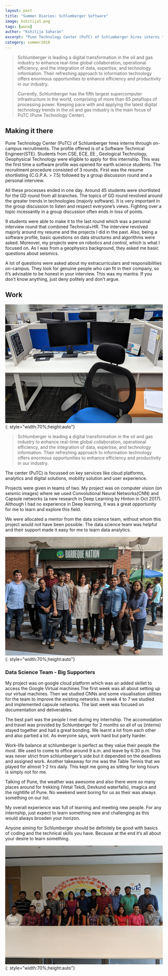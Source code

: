 ```yaml
---
layout: post
title: "Summer Diaries: Schlumberger Software"
image: kshitija1.png
tags: [wona]
author: "Kshitija Saharan"
excerpt: "Pune Technology Center (PuTC) of Schlumberger hires interns through on-campus recruitments. The profile offered is of a Software Technical Engineer(STE). Students from CSE, ECE, EE , Geological Technology, Geophysical Technology were eligible to apply for this internship. This was the first time a software profile was opened for earth science students."
category: summer2018
---
```


> Schlumberger is leading a digital transformation in the oil and gas industry to enhance real-time global collaboration, operational efficiency, and the integration of data, expertise, and technology information. Their refreshing approach to information technology offers enormous opportunities to enhance efficiency and productivity in our industry.
>
> Currently, Schlumberger has the fifth largest supercomputer infrastructure in the world, comprising of more than 65 petaflops of processing power. Keeping pace with and applying the latest digital technology trends in the oil and gas industry is the main focus of PuTC (Pune Technology Center).

## Making it there

Pune Technology Center (PuTC) of Schlumberger hires interns through on-campus recruitments. The profile offered is of a Software Technical Engineer(STE). Students from CSE, ECE, EE , Geological Technology, Geophysical Technology were eligible to apply for this internship. This was the first time a software profile was opened for earth science students. The recruitment procedure consisted of 3 rounds. First was the resume shortlisting (C.G.P.A. > 7.5) followed by a group discussion round and a personal interview.

All these processes ended in one day. Around 45 students were shortlisted for the GD round from all branches. The topics of GD round revolved around the greater trends in technologies (majorly software). It is very important in the group discussion to listen and respect everyone’s views. Fighting over a topic incessantly in a group discussion often ends in loss of points.

9 students were able to make it to the last round which was a personal interview round that combined Technical+HR. The interview revolved majorly around my resume and the projects I did in the past. Also, being a software profile, basic questions on data structures and algorithms were asked. Moreover, my projects were on robotics and control, which is what I focused on. As I was from a geophysics background, they asked me basic questions about seismics.

A lot of questions were asked about my extracurriculars and responsibilities on-campus. They look for genuine people who can fit in their company, so it’s advisable to be honest in your interview. This was my mantra. If you don’t know anything, just deny politely and don’t argue.

## Work

![pic2](/images/posts/kshitija2.png){: style="width:70%;height:auto"}

> Schlumberger is leading a digital transformation in the oil and gas industry to enhance real-time global collaboration, operational efficiency, and the integration of data, expertise, and technology information. Their refreshing approach to information technology offers enormous opportunities to enhance efficiency and productivity in our industry.

The center (PuTC) is focussed on key services like cloud platforms, analytics and digital solutions, mobility solution and user experience.

Projects were given in teams of two. My project was on computer vision (on seismic images) where we used Convolutional Neural Networks(CNN) and Capsule networks (a new research in Deep Learning by Hinton in Oct 2017). Although I had no experience in Deep learning, it was a great opportunity for me to learn and explore this field.

We were allocated a mentor from the data science team, without whom this project would not have been possible. The data science team was helpful and their support made it easy for me to learn data analytics.

![pic3](/images/posts/kshitija3.png){: style="width:70%;height:auto"}

### Data Science Team - Big Supporters

My project was on google cloud platform which was an added skillet to access the Google Virtual machines.The first week was all about setting up our virtual machines. Then we studied CNNs and some visualisation utilities for the team to improve the existing networks. In week 4 to 7 we studied and implemented capsule networks. The last week was focused on documentation and deliverables.

The best part was the people I met during my internship. The accomodation and travel was provided by Schlumberger for 2 months so all of us (interns) stayed together and had a great bonding. We learnt a lot from each other and also partied a lot. As everyone says, work hard but party harder.

Work-life balance at schlumberger is perfect as they value their people the most. We used to come to office around 9 a.m. and leave by 6:30 p.m. This was never strict from schlumberger’s side but it depended on the deadlines and assigned work. Another takeaway for me was the Table Tennis that we played for almost 1-2 hrs daily. This kept me going as sitting for long hours is simply not for me.

Talking of Pune, the weather was awesome and also there were so many places around for trekking (Vetal Tekdi, Devkund waterfalls), imagica and the nightlife of Pune. No weekend went boring for us as their was always something on our list.

My overall experience was full of learning and meeting new people. For any internship, just expect to learn something new and challenging as this would always broaden your horizon.

Anyone aiming for Schlumberger should be definitely be good with basics of coding and the technical skills you have. Because at the end it’s all about your desire to learn something.

![pic4](/images/posts/kshitija4.png){: style="width:70%;height:auto"}
